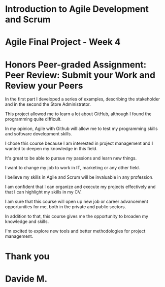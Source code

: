 # Introduction to Agile Development and Scrum
# Agile Final Project - Week 4

# Honors Peer-graded Assignment: Peer Review: Submit your Work and Review your Peers

In the first part I developed a series of examples, describing the stakeholder and in the second the Store Administrator.

This project allowed me to learn a lot about GitHub, although I found the programming quite difficult.

In my opinion, Agile with Github will allow me to test my programming skills and software development skills.

I chose this course because I am interested in project management and I wanted to deepen my knowledge in this field.

It's great to be able to pursue my passions and learn new things.

I want to change my job to work in IT, marketing or any other field.

I believe my skills in Agile and Scrum will be invaluable in any profession.

I am confident that I can organize and execute my projects effectively and that I can highlight my skills in my CV.

I am sure that this course will open up new job or career advancement opportunities for me, both in the private and public sectors.

In addition to that, this course gives me the opportunity to broaden my knowledge and skills.

I'm excited to explore new tools and better methodologies for project management.

# Thank you
# Davide M.
